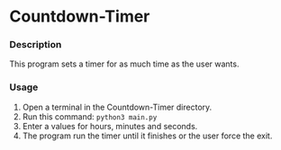 # Countdown-Timer

### Description

This program sets a timer for as much time as the user wants.


### Usage

1. Open a terminal in the Countdown-Timer directory.
2. Run this command: `python3 main.py`
3. Enter a values for hours, minutes and seconds.
4. The program run the timer until it finishes or the user force the exit.